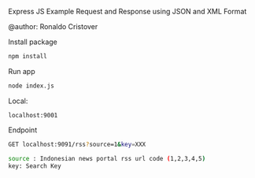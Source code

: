 Express JS Example Request and Response using JSON and XML Format

@author: Ronaldo Cristover

Install package
```bash
npm install
```

Run app 
```bash
node index.js
```


Local: 
```
localhost:9001
```


Endpoint
```bash
GET localhost:9091/rss?source=1&key=XXX

source : Indonesian news portal rss url code (1,2,3,4,5)
key: Search Key
```
